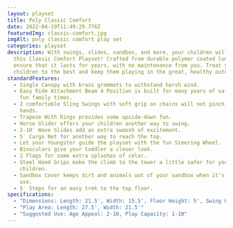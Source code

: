 ```yaml
---
layout: playset
title: Poly Classic Comfort
date: 2022-04-19T11:49:29.776Z
featuredImg: classic-comfort.jpg
imgAlt: poly classic comfort play set
categories: playset
description: With swings, slides, sandbox, and more, your children will love
  this Classic Comfort Playset! Crafted from durable polymer coated lumber to
  ensure that it lasts for years, with no maintenance from you. Treat your
  children to the best and keep them playing in the great, healthy outdoors!
standardFeatures:
  - Single Canopy with brass grommets to withstand harsh wind.
  - Easy Ride Attachment Beam 4 Position is built for many years of safe use and
    fun family times.
  - 2 comfortable Sling Swings with soft grip on chains will not pinch tender
    hands.
  - Trapeze With Rings provides some upside-down fun.
  - Horse Glider offers your children another way to swing.
  - 2-10′ Wave Slides add an extra swoosh of excitement.
  - 5′ Cargo Net for another way to reach the top.
  - Let your Youngster guide the playset with the fun Steering Wheel.
  - Binoculars give your toddler a closer look.
  - 2 Flags for some extra splashes of color.
  - Steel Hand Grips make the climb to the tower a little safer for your
    children.
  - Sandbox Cover keeps dirt and animals out of your sandbox when it’s not in
    use.
  - 5′ Steps for an easy trek to the top floor.
specifications:
  - "Dimensions: Length: 21.5', Width: 15.5', Floor Height: 5', Swing Height: 8'"
  - "Play Area: Length: 27.5', Width: 21.5'"
  - "Suggested Use: Age Appeal: 2-10, Play Capacity: 1-10"
---
```


